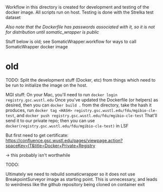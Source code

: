 Workflow in this directory is created for development and testing of the docker image.  All
scripts run on host.  Testing is done with the Strelka test dataset

*Also note that the Dockerfile has passwords associated with it, so it is not for distribution until 
somatic_wrapper is public*


Stuff below is old; see SomaticWrapper.workflow for ways to call SomaticWrapper docker image

# old

TODO: Split the development stuff (Docker, etc) from things which need to be run to initialize the
image on the host.

MGI stuff:
On your Mac, you'll need to run `docker login registry.gsc.wustl.edu`
Once you've updated the Dockerfile (or helpers) as desired, then you can `docker build .` from the directory, take the hash it produces,
run `docker tag <HASH> registry.gsc.wustl.edu/fdu/mgibio-cle-test`, and `docker push registry.gsc.wustl.edu/fdu/mgibio-cle-test`
That'll send it to our private repo; then you can use `docker(registry.gsc.wustl.edu/fdu/mgibio-cle-test)` in LSF 

But first need to get certificate: https://confluence.gsc.wustl.edu/pages/viewpage.action?spaceKey=IT&title=Docker+Private+Registry

-> this probably isn't worthwhile

TODO:

Ultimately we need to rebuild somaticwrapper so it does not use BreakpointSurveyor image as starting point.
This is unnecessary, and leads to weirdness like the github repository being cloned on container exit
